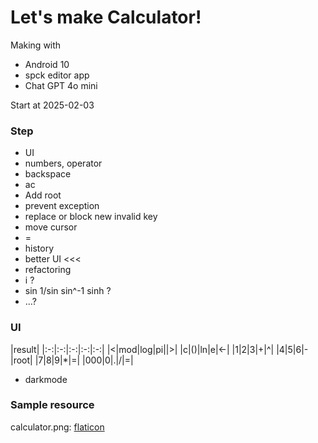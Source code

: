 # Let's make Calculator!

Making with
- Android 10
- spck editor app
- Chat GPT 4o mini

Start at 2025-02-03

### Step
- UI
- numbers, operator
- backspace
- ac
- Add root
- prevent exception
- replace or block new invalid key
- move cursor
- =
- history
- better UI <<<
- refactoring 
- i ?
- sin 1/sin sin^-1 sinh ?
- ...?

### UI
|result|
|:-:|:-:|:-:|:-:|:-:|
|<|mod|log|pi||>|
|c|()|ln|e|<-|
|1|2|3|+|^|
|4|5|6|-|root|
|7|8|9|*|=|
|000|0|.|/|=|

- darkmode

### Sample resource

calculator.png: [flaticon](https://www.flaticon.com/free-icon/calculator_2374370)